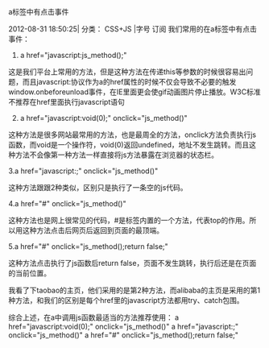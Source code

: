 
a标签中有点击事件  

2012-08-31 18:50:25|  分类： CSS+JS |字号 订阅
我们常用的在a标签中有点击事件：
1. a href="javascript:js_method();"

这是我们平台上常用的方法，但是这种方法在传递this等参数的时候很容易出问题，而且javascript:协议作为a的href属性的时候不仅会导致不必要的触发window.onbeforeunload事件，在IE里面更会使gif动画图片停止播放。W3C标准不推荐在href里面执行javascript语句

2. a href="javascript:void(0);" onclick="js_method()"

这种方法是很多网站最常用的方法，也是最周全的方法，onclick方法负责执行js函数，而void是一个操作符，void(0)返回undefined，地址不发生跳转。而且这种方法不会像第一种方法一样直接将js方法暴露在浏览器的状态栏。

3.a href="javascript:;" onclick="js_method()"

这种方法跟跟2种类似，区别只是执行了一条空的js代码。

4.a href="#" onclick="js_method()"

这种方法也是网上很常见的代码，#是标签内置的一个方法，代表top的作用。所以用这种方法点击后网页后返回到页面的最顶端。

5.a href="#" onclick="js_method();return false;"

这种方法点击执行了js函数后return false，页面不发生跳转，执行后还是在页面的当前位置。

我看了下taobao的主页，他们采用的是第2种方法，而alibaba的主页是采用的第1种方法，和我们的区别是每个href里的javascript方法都用try、catch包围。

综合上述，在a中调用js函数最适当的方法推荐使用：
a href="javascript:void(0);" onclick="js_method()"
a href="javascript:;" onclick="js_method()"
a href="#" onclick="js_method();return false;"

